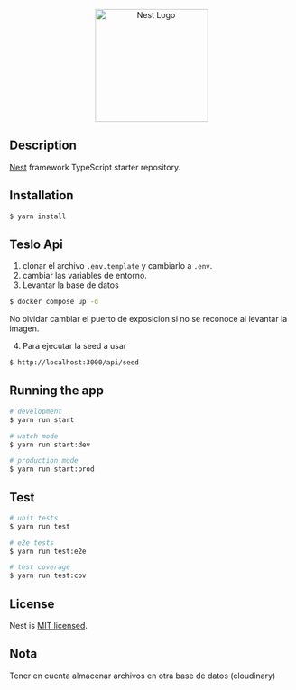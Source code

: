 <p align="center">
  <a href="http://nestjs.com/" target="blank"><img src="https://nestjs.com/img/logo-small.svg" width="200" alt="Nest Logo" /></a>
</p>

[circleci-image]: https://img.shields.io/circleci/build/github/nestjs/nest/master?token=abc123def456
[circleci-url]: https://circleci.com/gh/nestjs/nest

## Description

[Nest](https://github.com/nestjs/nest) framework TypeScript starter repository.

## Installation

```bash
$ yarn install
```

## Teslo Api

1. clonar el archivo `.env.template` y cambiarlo a `.env`.
2. cambiar las variables de entorno.
3. Levantar la base de datos

```bash
$ docker compose up -d
```

No olvidar cambiar el puerto de exposicion si no se reconoce al levantar la imagen.

4. Para ejecutar la seed a usar

```bash
$ http://localhost:3000/api/seed
```

## Running the app

```bash
# development
$ yarn run start

# watch mode
$ yarn run start:dev

# production mode
$ yarn run start:prod
```

## Test

```bash
# unit tests
$ yarn run test

# e2e tests
$ yarn run test:e2e

# test coverage
$ yarn run test:cov
```

## License

Nest is [MIT licensed](LICENSE).

## Nota

Tener en cuenta almacenar archivos en otra base de datos (cloudinary)
